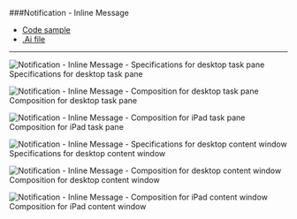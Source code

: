 ###Notification - Inline Message
* [Code sample](https://github.com/OfficeDev/Office-Add-in-UX-Design-Patterns-Code/tree/master/templates/notifications/inline-message)
* [.Ai file](https://github.com/OfficeDev/Office-Add-in-UX-Design-Patterns/blob/master/Patterns/Source%20Files/Notification_Inline_Message.ai?raw=true)

***

![Notification - Inline Message - Specifications for desktop task pane](https://raw.githubusercontent.com/OfficeDev/Office-Add-in-UX-Design-Patterns/alec's-markdown/PNGs/Notification_Inline_Message/Notification_Inline_Message_Desktop%20Task%20Pane%20Callouts.png)
Specifications for desktop task pane 


![Notification - Inline Message - Composition for desktop task pane](https://raw.githubusercontent.com/OfficeDev/Office-Add-in-UX-Design-Patterns/alec's-markdown/PNGs/FirstRun_StepsToStart/FirstRun_StepsToStart_Desktop%20Task%20Pane.png)
Composition for desktop task pane 


![Notification - Inline Message - Composition for iPad task pane](https://raw.githubusercontent.com/OfficeDev/Office-Add-in-UX-Design-Patterns/alec's-markdown/PNGs/FirstRun_StepsToStart/FirstRun_StepsToStart_iPad%20Task%20Pane.png)
Composition for iPad task pane 


![Notification - Inline Message - Specifications for desktop content window](https://raw.githubusercontent.com/OfficeDev/Office-Add-in-UX-Design-Patterns/alec's-markdown/PNGs/FirstRun_StepsToStart/FirstRun_StepsToStart_Desktop%20Content%20Window%20Callouts.png)
Specifications for desktop content window


![Notification - Inline Message - Composition for desktop content window](https://raw.githubusercontent.com/OfficeDev/Office-Add-in-UX-Design-Patterns/alec's-markdown/PNGs/FirstRun_StepsToStart/FirstRun_StepsToStart_Desktop%20Content%20Window.png)
Composition for desktop content window


![Notification - Inline Message - Composition for iPad content window](https://raw.githubusercontent.com/OfficeDev/Office-Add-in-UX-Design-Patterns/alec's-markdown/PNGs/FirstRun_StepsToStart/FirstRun_StepsToStart_iPad%20Content%20Window.png)
Composition for iPad content window
